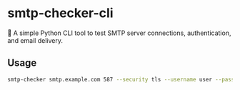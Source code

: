 # smtp-checker-cli

🔧 A simple Python CLI tool to test SMTP server connections, authentication, and email delivery.

## Usage

```bash
smtp-checker smtp.example.com 587 --security tls --username user --password pass --from_email user@example.com --to_email test@example.com
